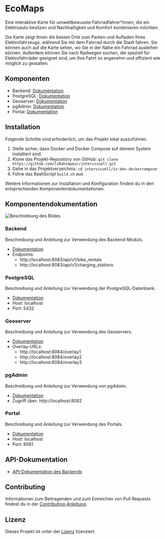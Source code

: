 # EcoMaps

Eine interaktive Karte für umweltbewusste Fahrradfahrer*innen, die ein Elektroauto besitzen und Nachhaltigkeit und Komfort kombinieren möchten.

Die Karte zeigt Ihnen die besten Orte zum Parken und Aufladen Ihres Elektrofahrzeugs, während Sie mit dem Fahrrad durch die Stadt fahren. Sie können auch auf die Karte sehen, wo Sie in der Nähe ein Fahrrad ausleihen können. Außerdem können Sie nach Radwegen suchen, die speziell für Elektrofahrräder geeignet sind, um Ihre Fahrt so angenehm und effizient wie möglich zu gestalten.

## Komponenten

- Backend: [Dokumentation](./backend/README.md)
- PostgreSQL: [Dokumentation](./postgres/README.md)
- Geoserver: [Dokumentation](./geoserver/README.md)
- pgAdmin: [Dokumentation](./pgadmin/README.md)
- Portal: [Dokumentation](./portal/README.md)

## Installation

Folgende Schritte sind erforderlich, um das Projekt lokal auszuführen:

1. Stelle sicher, dass Docker und Docker Compose auf deinem System installiert sind.
2. Klone das Projekt-Repository von GitHub: `git clone https://github.com/liRahimpour/intervisuell.git`
3. Gehe in das Projektverzeichnis: `cd intervisuell/iv-dev-dockercompose`
4. Führe das BashScript `build.sh` aus

Weitere Informationen zur Installation und Konfiguration findest du in den entsprechenden Komponentendokumentationen.

## Komponentendokumentation
![Beschreibung des Bildes](Pfad/zum/Bild.jpg)
### Backend

Beschreibung und Anleitung zur Verwendung des Backend-Moduls.

- [Dokumentation](./backend/README.md)
- Endpoints:
  - http://localhost:8083/api/v1/bike_rentals
  - http://localhost:8083/api/v1/charging_stations

### PostgreSQL

Beschreibung und Anleitung zur Verwendung der PostgreSQL-Datenbank.

- [Dokumentation](./postgres/README.md)
- Host: localhost
- Port: 5432

### Geoserver

Beschreibung und Anleitung zur Verwendung des Geoservers.

- [Dokumentation](./geoserver/README.md)
- Overlay-URLs:
  - http://localhost:8084/overlay1
  - http://localhost:8084/overlay2
  - http://localhost:8084/overlay3

### pgAdmin

Beschreibung und Anleitung zur Verwendung von pgAdmin.

- [Dokumentation](./pgadmin/README.md)
- Zugriff über: http://localhost:8082

### Portal

Beschreibung und Anleitung zur Verwendung des Portals.

- [Dokumentation](./portal/README.md)
- Host: localhost
- Port: 8081

## API-Dokumentation

- [API-Dokumentation des Backends](./backend/API.md)

## Contributing

Informationen zum Beitragenden und zum Einreichen von Pull Requests findest du in der [Contributing-Anleitung](./CONTRIBUTING.md).

## Lizenz

Dieses Projekt ist unter der [Lizenz](./LICENSE) lizenziert.









